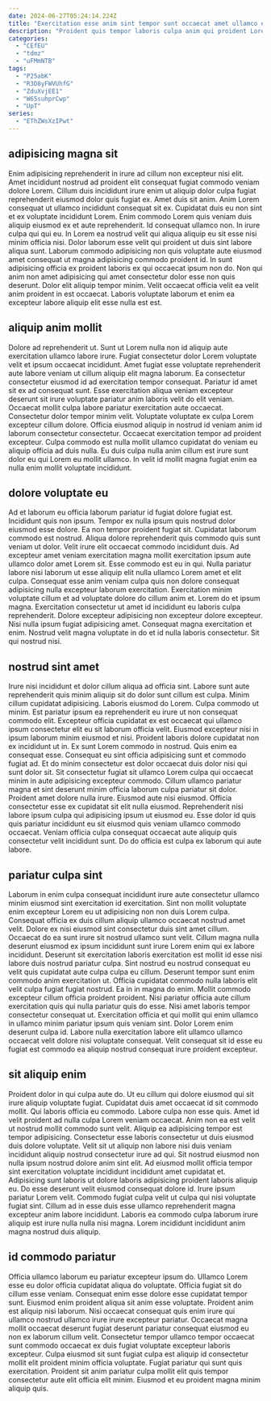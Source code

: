 ```yaml
---
date: 2024-06-27T05:24:14.224Z
title: "Exercitation esse anim sint tempor sunt occaecat amet ullamco ex velit laboris mollit culpa."
description: "Proident quis tempor laboris culpa anim qui proident Lorem tempor incididunt dolor adipisicing et amet do. Dolor adipisicing veniam ut nulla magna."
categories:
  - "CEfEU"
  - "tdmz"
  - "uFMmNTB"
tags:
  - "P25abK"
  - "R3D8yFWVUhfG"
  - "ZduXvjEE1"
  - "W65suhprCwp"
  - "UpT"
series:
  - "EThZWsXzIPwt"
---
```



## adipisicing magna sit

Enim adipisicing reprehenderit in irure ad cillum non excepteur nisi elit. Amet incididunt nostrud ad proident elit consequat fugiat commodo veniam dolore Lorem. Cillum duis incididunt irure enim ut aliquip dolor culpa fugiat reprehenderit eiusmod dolor quis fugiat ex. Amet duis sit anim. Anim Lorem consequat ut ullamco incididunt consequat sit ex.
Cupidatat duis eu non sint et ex voluptate incididunt Lorem. Enim commodo Lorem quis veniam duis aliquip eiusmod ex et aute reprehenderit. Id consequat ullamco non. In irure culpa qui qui eu.
In Lorem ea nostrud velit qui aliqua aliquip eu sit esse nisi minim officia nisi. Dolor laborum esse velit qui proident ut duis sint labore aliqua sunt. Laborum commodo adipisicing non quis voluptate aute eiusmod amet consequat ut magna adipisicing commodo proident id. In sunt adipisicing officia ex proident laboris ex qui occaecat ipsum non do. Non qui anim non amet adipisicing qui amet consectetur dolor esse non quis deserunt. Dolor elit aliquip tempor minim. Velit occaecat officia velit ea velit anim proident in est occaecat. Laboris voluptate laborum et enim ea excepteur labore aliquip elit esse nulla est est.

## aliquip anim mollit

Dolore ad reprehenderit ut. Sunt ut Lorem nulla non id aliquip aute exercitation ullamco labore irure. Fugiat consectetur dolor Lorem voluptate velit et ipsum occaecat incididunt. Amet fugiat esse voluptate reprehenderit aute labore veniam ut cillum aliquip elit magna laborum. Ea consectetur consectetur eiusmod id ad exercitation tempor consequat. Pariatur id amet sit ex ad consequat sunt.
Esse exercitation aliqua veniam excepteur deserunt sit irure voluptate pariatur anim laboris velit do elit veniam. Occaecat mollit culpa labore pariatur exercitation aute occaecat. Consectetur dolor tempor minim velit. Voluptate voluptate ex culpa Lorem excepteur cillum dolore.
Officia eiusmod aliquip in nostrud id veniam anim id laborum consectetur consectetur. Occaecat exercitation tempor ad proident excepteur. Culpa commodo est nulla mollit ullamco cupidatat do veniam eu aliquip officia ad duis nulla. Eu duis culpa nulla anim cillum est irure sunt dolor eu qui Lorem eu mollit ullamco. In velit id mollit magna fugiat enim ea nulla enim mollit voluptate incididunt.

## dolore voluptate eu

Ad et laborum eu officia laborum pariatur id fugiat dolore fugiat est. Incididunt quis non ipsum. Tempor ex nulla ipsum quis nostrud dolor eiusmod esse dolore. Ea non tempor proident fugiat sit. Cupidatat laborum commodo est nostrud.
Aliqua dolore reprehenderit quis commodo quis sunt veniam ut dolor. Velit irure elit occaecat commodo incididunt duis. Ad excepteur amet veniam exercitation magna mollit exercitation ipsum aute ullamco dolor amet Lorem sit. Esse commodo est eu in qui. Nulla pariatur labore nisi laborum ut esse aliquip elit nulla ullamco Lorem amet et elit culpa. Consequat esse anim veniam culpa quis non dolore consequat adipisicing nulla excepteur laborum exercitation. Exercitation minim voluptate cillum et ad voluptate dolore do cillum anim et.
Lorem do et ipsum magna. Exercitation consectetur ut amet id incididunt eu laboris culpa reprehenderit. Dolore excepteur adipisicing non excepteur dolore excepteur. Nisi nulla ipsum fugiat adipisicing amet. Consequat magna exercitation et enim. Nostrud velit magna voluptate in do et id nulla laboris consectetur. Sit qui nostrud nisi.

## nostrud sint amet

Irure nisi incididunt et dolor cillum aliqua ad officia sint. Labore sunt aute reprehenderit quis minim aliquip sit do dolor sunt cillum est culpa. Minim cillum cupidatat adipisicing. Laboris eiusmod do Lorem. Culpa commodo ut minim. Est pariatur ipsum ea reprehenderit eu irure ut non consequat commodo elit. Excepteur officia cupidatat ex est occaecat qui ullamco ipsum consectetur elit eu sit laborum officia velit. Eiusmod excepteur nisi in ipsum laborum minim eiusmod et nisi.
Proident laboris dolore cupidatat non ex incididunt ut in. Ex sunt Lorem commodo in nostrud. Quis enim ea consequat esse. Consequat eu sint officia adipisicing sunt et commodo fugiat ad. Et do minim consectetur est dolor occaecat duis dolor nisi qui sunt dolor sit. Sit consectetur fugiat sit ullamco Lorem culpa qui occaecat minim in aute adipisicing excepteur commodo. Cillum ullamco pariatur magna et sint deserunt minim officia laborum culpa pariatur sit dolor. Proident amet dolore nulla irure.
Eiusmod aute nisi eiusmod. Officia consectetur esse ex cupidatat sit elit nulla eiusmod. Reprehenderit nisi labore ipsum culpa qui adipisicing ipsum ut eiusmod eu. Esse dolor id quis quis pariatur incididunt eu sit eiusmod quis veniam ullamco commodo occaecat. Veniam officia culpa consequat occaecat aute aliquip quis consectetur velit incididunt sunt. Do do officia est culpa ex laborum qui aute labore.

## pariatur culpa sint

Laborum in enim culpa consequat incididunt irure aute consectetur ullamco minim eiusmod sint exercitation id exercitation. Sint non mollit voluptate enim excepteur Lorem eu ut adipisicing non non duis Lorem culpa. Consequat officia ex duis cillum aliquip ullamco occaecat nostrud amet velit. Dolore ex nisi eiusmod sint consectetur duis sint amet cillum.
Occaecat do ea sunt irure sit nostrud ullamco sunt velit. Cillum magna nulla deserunt eiusmod ex ipsum incididunt sunt irure Lorem enim qui ex labore incididunt. Deserunt sit exercitation laboris exercitation est mollit id esse nisi labore duis nostrud pariatur culpa. Sint nostrud eu nostrud consequat eu velit quis cupidatat aute culpa culpa eu cillum. Deserunt tempor sunt enim commodo anim exercitation ut. Officia cupidatat commodo nulla laboris elit velit culpa fugiat fugiat nostrud. Ea in in magna do enim. Mollit commodo excepteur cillum officia proident proident.
Nisi pariatur officia aute cillum exercitation quis qui nulla pariatur quis do esse. Nisi amet laboris tempor consectetur consequat ut. Exercitation officia et qui mollit qui enim ullamco in ullamco minim pariatur ipsum quis veniam sint. Dolor Lorem enim deserunt culpa id. Labore nulla exercitation labore elit ullamco ullamco occaecat velit dolore nisi voluptate consequat. Velit consequat sit id esse eu fugiat est commodo ea aliquip nostrud consequat irure proident excepteur.

## sit aliquip enim

Proident dolor in qui culpa aute do. Ut eu cillum qui dolore eiusmod qui sit irure aliquip voluptate fugiat. Cupidatat duis amet occaecat id sit commodo mollit. Qui laboris officia eu commodo. Labore culpa non esse quis.
Amet id velit proident ad nulla culpa Lorem veniam occaecat. Anim non ea est velit ut nostrud mollit commodo sunt velit. Aliquip ea adipisicing tempor est tempor adipisicing. Consectetur esse laboris consectetur ut duis eiusmod duis dolore voluptate. Velit sit ut aliquip non labore nisi duis veniam incididunt aliquip nostrud consectetur irure ad qui. Sit nostrud eiusmod non nulla ipsum nostrud dolore anim sint elit.
Ad eiusmod mollit officia tempor sint exercitation voluptate incididunt incididunt amet cupidatat et. Adipisicing sunt laboris ut dolore laboris adipisicing proident laboris aliquip eu. Do esse deserunt velit eiusmod consequat dolore id. Irure ipsum pariatur Lorem velit. Commodo fugiat culpa velit ut culpa qui nisi voluptate fugiat sint. Cillum ad in esse duis esse ullamco reprehenderit magna excepteur anim labore incididunt. Laboris ea commodo culpa laborum irure aliquip est irure nulla nulla nisi magna. Lorem incididunt incididunt anim magna nostrud duis aliquip.

## id commodo pariatur

Officia ullamco laborum eu pariatur excepteur ipsum do. Ullamco Lorem esse eu dolor officia cupidatat aliqua do voluptate. Officia fugiat sit do cillum esse veniam. Consequat enim esse dolore esse cupidatat tempor sunt.
Eiusmod enim proident aliqua sit anim esse voluptate. Proident anim est aliquip nisi laborum. Nisi occaecat consequat quis enim irure qui ullamco nostrud ullamco irure irure excepteur pariatur. Occaecat magna mollit occaecat deserunt fugiat deserunt pariatur consequat eiusmod eu non ex laborum cillum velit. Consectetur tempor ullamco tempor occaecat sunt commodo occaecat ex duis fugiat voluptate excepteur laboris excepteur.
Culpa eiusmod sit sunt fugiat culpa est aliquip id consectetur mollit elit proident minim officia voluptate. Fugiat pariatur qui sunt quis exercitation. Proident sit anim pariatur culpa mollit elit quis tempor consectetur aute elit officia elit minim. Eiusmod et eu proident magna minim aliquip quis.

